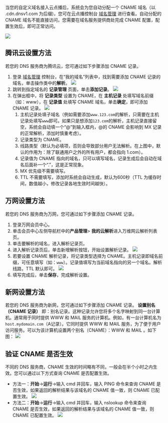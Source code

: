 当您的自定义域名接入云点播后，系统会为您自动分配一个 CNAME 域名（以 .cdn.dnsv1.com 为后缀)，您可在云点播控制台 [域名管理](https://console.cloud.tencent.com/vod/distribute-play/domain) 进行查看。自动分配的CNAME 域名不能直接访问，您需要在域名服务提供商处完成 CNAME 配置，配置生效后，即可正常访问。

![](https://main.qcloudimg.com/raw/3666cc48cac239f76d7238c0b1df0994.png)
## 腾讯云设置方法
若您的 DNS 服务商为腾讯云，您可通过如下步骤添加 CNAME 记录。
1. 登录 [域名管理](https://console.cloud.tencent.com/domain) 控制台，在“我的域名”列表中，找到需要添加 CNAME 记录的域名，单击操作类中的**解析**。
![](https://main.qcloudimg.com/raw/5f1db6e690ab50c9498dd563a1a4e11d.png)
2. 跳转到指定域名的 **记录管理** 页面，单击**添加记录**。
![](https://main.qcloudimg.com/raw/b2da788dd6230b1404325fd703a8925e.png)
3. 在弹出框中，将 **记录类型** 设置为 CNAME，在 **主机记录** 处填写域名前缀（如：www），在 **记录值** 处填写 CNAME 域名，单击**确定**，即可添加 CNAME 记录。
![](https://main.qcloudimg.com/raw/7c3dd58437b49145c8954fceebe8d2f6.png)
	1. 主机记录处填子域名（例如需要添加`www.123.com`的解析，只需要在主机记录处填写`www`即可。如果只是想添加`123.com`的解析，主机记录直接留空，系统会自动填一个“@”到输入框内，@的 CNAME 会影响到 MX 记录的正常解析，添加时慎重考虑）。
	2. 记录类型为 CNAME。
	3. 线路类型（默认为必填项，否则会导致部分用户无法解析。在上图中，默认的作用为：除了联通用户之外的所有用户，都会指向 1.com）。
	4. 记录值为 CNAME 指向的域名，只可以填写域名，记录生成后会自动在域名后面补一个“.”，这是正常现象。
	5. MX 优先级不需要填写。
	6. TTL 不需要填写，添加时系统会自动生成，默认为600秒（TTL 为缓存时间，数值越小，修改记录各地生效时间越快）。


## 万网设置方法
若您的 DNS 服务商为万网，您可通过如下步骤添加 CNAME 记录。
1. 登录万网会员中心。
2. 单击会员中心左侧导航栏中的**产品管理**> **我的云解析**进入万维网云解析列表页。
3. 单击要解析的域名，进入解析记录页。
4. 进入解析记录页后，单击新增解析按钮，开始设置解析记录。
![](https://main.qcloudimg.com/raw/b122299f088cee9c9f1a0a044f34a232.png)
5. 若要设置 CNAME 解析记录，将记录类型选择为 CNAME。主机记录即域名前缀，可任意填写（如：`www`）。记录值填写为当前域名指向的另一个域名。解析线路，TTL 默认即可。
![](https://main.qcloudimg.com/raw/bff5be116fd6e0cd73ec26ce91ecfb1e.png)
6. 填写完成后，单击**保存**，完成解析设置。

## 新网设置方法
若您的 DNS 服务商为新网，您可通过如下步骤添加 CNAME 记录。
**设置别名（CNAME 记录）**
即：别名记录。这种记录允许您将多个名字映射到同一台计算机。通常用于同时提供 WWW 和 MAIL 服务的计算机。例如，有一台计算机名为`host.mydomain.com`（A记录）。它同时提供 WWW 和 MAIL 服务，为了便于用户访问服务。可以为该计算机设置两个别名（CNAME）：WWW 和 MAIL 。如下图：
![](https://main.qcloudimg.com/raw/2e93d51c7fe8502670475d71bbfb20cb.png)

## 验证 CNAME 是否生效
不同的 DNS 服务商，CNAME 生效的时间略有不同，一般会在半个小时之内生效。您可以通过以下方式查询 CNAME 是否配置生效。
- 方法一：**开始**→**运行**→输入 cmd 并回车，输入 PING 命令来查询 CNAME 是否生效，如果返回的解析结果与该域名的 CNAME 值一致，则 CNAME 已配置生效。
![](https://main.qcloudimg.com/raw/3ecec823ae0159bc114754a8a3875ff9.png)
- 方法二：**开始**→**运行**→输入 cmd 并回车，输入 nslookup 命令来查询 CNAME 是否生效，如果返回的解析结果与该域名的 CNAME 值一致，则 CNAME 已配置生效。
![](https://main.qcloudimg.com/raw/3b29de73c80e9d651df6bb38aed83d2a.png)

